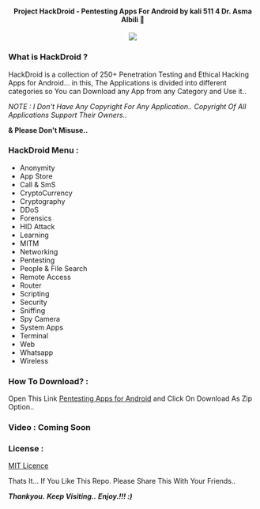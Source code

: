 #### <p align="center">Project HackDroid - Pentesting Apps For Android by kali 511 4 Dr. Asma Albili 💌</P>

<p align="center"><img src="https://github.com/thehackingsage/hackdroid/blob/master/hackdroid.png?raw=true" /></p>

####

### What is HackDroid ?

HackDroid is a collection of 250+ Penetration Testing and Ethical Hacking Apps for Android... in this, The Applications is divided into different categories so You can Download any App from any Category and Use it.. 

*NOTE : I Don't Have Any Copyright For Any Application.. Copyright Of All Applications Support Their Owners..*

**& Please Don't Misuse..**

### HackDroid Menu :
 
 - Anonymity
 - App Store
 - Call & SmS
 - CryptoCurrency
 - Cryptography
 - DDoS
 - Forensics
 - HID Attack
 - Learning
 - MITM
 - Networking
 - Pentesting
 - People & File Search
 - Remote Access
 - Router
 - Scripting
 - Security
 - Sniffing
 - Spy Camera
 - System Apps 
 - Terminal
 - Web
 - Whatsapp
 - Wireless

### How To Download? :

Open This Link [Pentesting Apps for Android](https://mega.nz/#F!jddEnKgY!ELvIqtW1xzDFwn3ZhpXBWQ) and Click On Download As Zip Option..

### Video : Coming Soon

### License :

[MIT Licence](https://github.com/thehackingsage/hackdroid/blob/master/LICENSE)

Thats It... If You Like This Repo. Please Share This With Your Friends..



***Thankyou.***
***Keep Visiting..***
***Enjoy.!!! :)***
